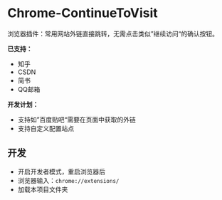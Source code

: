 # Chrome-ContinueToVisit

浏览器插件：常用网站外链直接跳转，无需点击类似”继续访问“的确认按钮。

**已支持：**

- 知乎
- CSDN
- 简书
- QQ邮箱

**开发计划：**

- 支持如”百度贴吧“需要在页面中获取的外链
- 支持自定义配置站点

## 开发

- 开启开发者模式，重启浏览器后
- 浏览器输入：`chrome://extensions/`
- 加载本项目文件夹